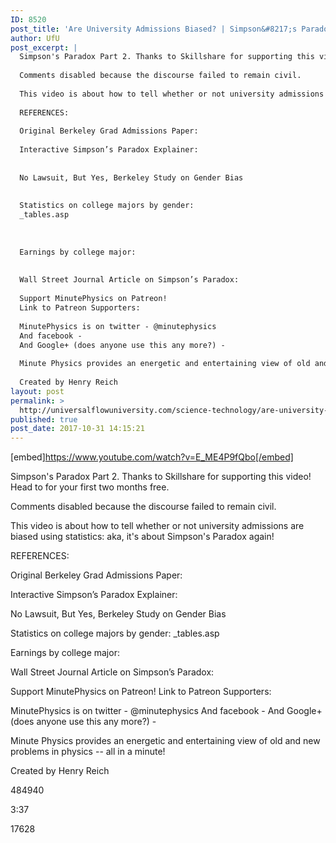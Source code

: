 ```yaml
---
ID: 8520
post_title: 'Are University Admissions Biased? | Simpson&#8217;s Paradox Part 2'
author: UfU
post_excerpt: |
  Simpson's Paradox Part 2. Thanks to Skillshare for supporting this video! Head to  for your first two months free.
  
  Comments disabled because the discourse failed to remain civil.
  
  This video is about how to tell whether or not university admissions are biased using statistics: aka, it's about Simpson's Paradox again!
  
  REFERENCES:
  
  Original Berkeley Grad Admissions Paper:
  
  Interactive Simpson’s Paradox Explainer:
  
  
  No Lawsuit, But Yes, Berkeley Study on Gender Bias
  
  
  Statistics on college majors by gender:
  _tables.asp
  
  
  
  Earnings by college major:
  
  
  Wall Street Journal Article on Simpson’s Paradox:
  
  Support MinutePhysics on Patreon!
  Link to Patreon Supporters:
  
  MinutePhysics is on twitter - @minutephysics
  And facebook -
  And Google+ (does anyone use this any more?) -
  
  Minute Physics provides an energetic and entertaining view of old and new problems in physics -- all in a minute!
  
  Created by Henry Reich
layout: post
permalink: >
  http://universalflowuniversity.com/science-technology/are-university-admissions-biased-simpsons-paradox-part-2/
published: true
post_date: 2017-10-31 14:15:21
---
```

[embed]https://www.youtube.com/watch?v=E_ME4P9fQbo[/embed]<br>
<p>Simpson's Paradox Part 2. Thanks to Skillshare for supporting this video! Head to  for your first two months free.

Comments disabled because the discourse failed to remain civil.

This video is about how to tell whether or not university admissions are biased using statistics: aka, it's about Simpson's Paradox again!

REFERENCES:

Original Berkeley Grad Admissions Paper: 

Interactive Simpson’s Paradox Explainer:


No Lawsuit, But Yes, Berkeley Study on Gender Bias


Statistics on college majors by gender:
_tables.asp



Earnings by college major:


Wall Street Journal Article on Simpson’s Paradox: 

Support MinutePhysics on Patreon! 
Link to Patreon Supporters: 

MinutePhysics is on twitter - @minutephysics
And facebook - 
And Google+ (does anyone use this any more?) - 

Minute Physics provides an energetic and entertaining view of old and new problems in physics -- all in a minute!

Created by Henry Reich</p>
<p>484940</p>
<p>3:37</p>
<p>17628</p>
<br></br>